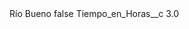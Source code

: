 <?xml version="1.0" encoding="UTF-8"?>
<CustomMetadata xmlns="http://soap.sforce.com/2006/04/metadata" xmlns:xsi="http://www.w3.org/2001/XMLSchema-instance" xmlns:xsd="http://www.w3.org/2001/XMLSchema">
    <label>Río Bueno</label>
    <protected>false</protected>
    <values>
        <field>Tiempo_en_Horas__c</field>
        <value xsi:type="xsd:double">3.0</value>
    </values>
</CustomMetadata>
